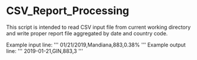 # CSV_Report_Processing

This script is intended to read CSV input file from current working
directory and write proper report file aggregated by date
and country code.

Example input line:
'''
    01/21/2019,Mandiana,883,0.38%
'''
Example output line:
'''
    2019-01-21,GIN,883,3
'''
